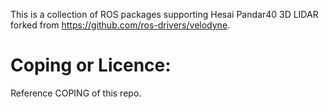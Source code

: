 This is a collection of ROS packages supporting Hesai Pandar40 3D LIDAR forked from https://github.com/ros-drivers/velodyne.

# Coping or Licence:
Reference COPING of this repo.
